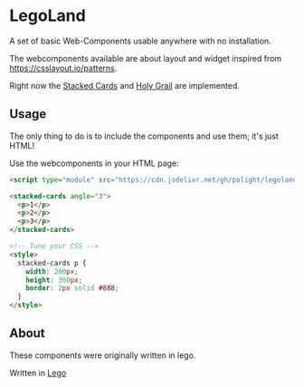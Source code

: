# LegoLand

A set of basic Web-Components usable anywhere with no installation.

The webcomponents available are about layout and widget inspired from https://csslayout.io/patterns.

Right now the [Stacked Cards](https://csslayout.io/patterns/stacked-cards) and [Holy Grail](https://csslayout.io/patterns/holy-grail) are implemented.


## Usage

The only thing to do is to include the components and use them; it's just HTML!

Use the webcomponents in your HTML page:

```html
<script type="module" src="https://cdn.jsdelivr.net/gh/polight/legoland@/dist/index.js"></script>

<stacked-cards angle="3">
  <p>1</p>
  <p>2</p>
  <p>3</p>
</stacked-cards>

<!-- Tune your CSS -->
<style>
  stacked-cards p {
    width: 200px;
    height: 300px;
    border: 2px solid #888;
  }
</style>
```


## About

These components were originally written in lego.

Written in [Lego](https://github.com/polight/lego)
